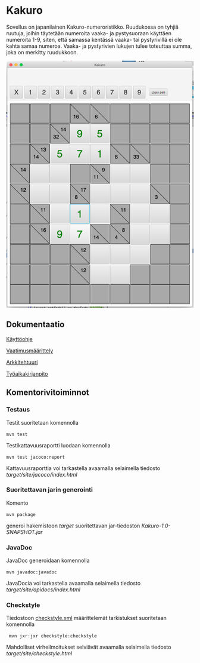 # Kakuro

Sovellus on japanilainen Kakuro-numeroristikko.  Ruudukossa on tyhjiä ruutuja, joihin täytetään numeroita vaaka- ja pystysuoraan käyttäen numeroita 1-9, siten, että samassa kentässä vaaka- tai pystyrivillä ei ole kahta samaa numeroa. Vaaka- ja pystyrivien lukujen tulee toteuttaa summa, joka on merkitty ruudukkoon.

<img src="dokumentaatio/KakuroUi.png" width="750">

## Dokumentaatio

[Käyttöohje](https://github.com/lautanal/ot-harjoitustyo//blob/master/dokumentaatio/kayttoohje.md)

[Vaatimusmäärittely](https://github.com/lautanal/ot-harjoitustyo/blob/master/dokumentaatio/vaatimusmaarittely.md)

[Arkkitehtuuri](https://github.com/lautanal/ot-harjoitustyo//blob/master/dokumentaatio/arkkitehtuuri.md)

[Työaikakirjanpito](https://github.com/lautanal/ot-harjoitustyo//blob/master/dokumentaatio/tyoaikakirjanpito.md)


## Komentorivitoiminnot

### Testaus

Testit suoritetaan komennolla

```
mvn test
```

Testikattavuusraportti luodaan komennolla

```
mvn test jacoco:report
```

Kattavuusraporttia voi tarkastella avaamalla selaimella tiedosto _target/site/jacoco/index.html_

### Suoritettavan jarin generointi

Komento

```
mvn package
```

generoi hakemistoon _target_ suoritettavan jar-tiedoston _Kakuro-1.0-SNAPSHOT.jar_

### JavaDoc

JavaDoc generoidaan komennolla

```
mvn javadoc:javadoc
```

JavaDocia voi tarkastella avaamalla selaimella tiedosto _target/site/apidocs/index.html_

### Checkstyle

Tiedostoon [checkstyle.xml](https://github.com/lautanal/ot-harjoitustyo/blob/master/checkstyle.xml) määrittelemät tarkistukset suoritetaan komennolla

```
 mvn jxr:jxr checkstyle:checkstyle
```

Mahdolliset virheilmoitukset selviävät avaamalla selaimella tiedosto _target/site/checkstyle.html_
